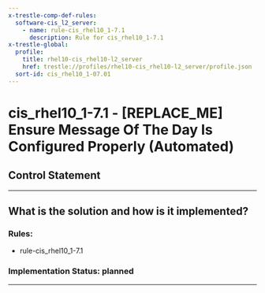 ```yaml
---
x-trestle-comp-def-rules:
  software-cis_l2_server:
    - name: rule-cis_rhel10_1-7.1
      description: Rule for cis_rhel10_1-7.1
x-trestle-global:
  profile:
    title: rhel10-cis_rhel10-l2_server
    href: trestle://profiles/rhel10-cis_rhel10-l2_server/profile.json
  sort-id: cis_rhel10_1-07.01
---
```


# cis_rhel10_1-7.1 - \[REPLACE_ME\] Ensure Message Of The Day Is Configured Properly (Automated)

## Control Statement

______________________________________________________________________

## What is the solution and how is it implemented?

<!-- For implementation status enter one of: implemented, partial, planned, alternative, not-applicable -->

<!-- Note that the list of rules under ### Rules: is read-only and changes will not be captured after assembly to JSON -->

<!-- Add control implementation description here for control: cis_rhel10_1-7.1 -->

### Rules:

  - rule-cis_rhel10_1-7.1

### Implementation Status: planned

______________________________________________________________________
